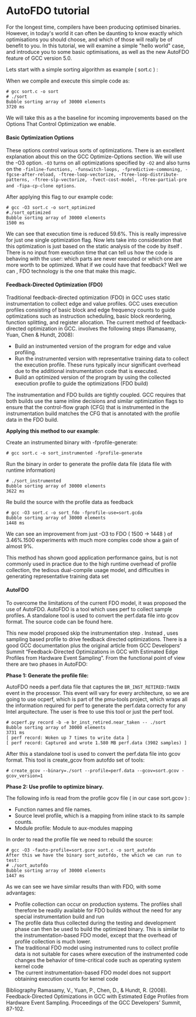 AutoFDO tutorial
================

For the longest time, compilers have been producing optimised binaries. However, in today's world it can often be daunting to know exactly which optimisations you should choose, and which of those will really be of benefit to you. In this tutorial, we will examine a simple "hello world" case, and introduce you to some basic optimisations, as well as the new AutoFDO feature of GCC version 5.0.

Lets start with a simple sorting algorithm as example ( sort.c ) : 

When we compile and execute this simple code as: 

    # gcc sort.c -o sort
    # ./sort
    Bubble sorting array of 30000 elements
    3720 ms

We will take this as a the baseline for incoming improvements based on the Options That Control Optimization we enable.

#### Basic Optimization Options

These options control various sorts of optimizations. There is an excellent explanation about this on the GCC Optimize-Options section. We will use the -O3 option. 
    `-O3` turns on all optimizations specified by `-O2` and also turns on the `-finline-functions, -funswitch-loops, -fpredictive-commoning, -fgcse-after-reload, -ftree-loop-vectorize, -ftree-loop-distribute-patterns, -ftree-slp-vectorize, -fvect-cost-model, -ftree-partial-pre and -fipa-cp-clone options`. 

After applying this flag to our example code: 

    # gcc -O3 sort.c -o sort_optimized
    #./sort_optimized
    Bubble sorting array of 30000 elements
    1500 ms

We can see that execution time is reduced 59.6%. This is really impressive for just one single optimization flag. Now lets take into consideration that this optimization is just based on the static analysis of the code by itself . There is no input from execution time that can tell us how the code is behaving with the user: which parts are never executed or which one are more worth to be optimized. What if we could have that feedback? Well we can , FDO technology is the one that make this magic. 

#### Feedback-Directed Optimization (FDO)

Traditional feedback-directed optimization (FDO) in GCC uses static instrumentation to collect edge and value profiles. GCC uses execution profiles consisting of basic block and edge frequency counts to guide optimizations such as instruction scheduling, basic block reordering, function splitting, and register allocation. The current method of feedback-directed optimization in GCC. involves the following steps (Ramasamy, Yuan, Chen  & Hundt, 2008): 

 * Build an instrumented version of the program for edge and value profiling.
 * Run the instrumented version with representative training data to collect the execution profile. These runs typically incur significant overhead due to the additional instrumentation code that is executed. 
 * Build an optimized version of the program by using the collected execution profile to guide the optimizations (FDO build)

The instrumentation and FDO builds are tightly coupled. GCC requires that both builds use the same inline decisions and similar optimization flags to ensure that the control-flow graph (CFG) that is instrumented in the instrumentation build matches the CFG that is annotated with the profile data in the FDO build.

**Applying this method to our example**: 

Create an instrumented binary with -fprofile-generate:

    # gcc sort.c -o sort_instrumented -fprofile-generate

Run the binary in order to generate the profile data  file (data file with runtime information) 

    # ./sort_instrumented
    Bubble sorting array of 30000 elements
    3622 ms

Re build the source with the profile data as feedback  

    # gcc -O3 sort.c -o sort_fdo -fprofile-use=sort.gcda
    Bubble sorting array of 30000 elements
    1448 ms

We can see an improvement from just -O3 to FDO ( 1500 -> 1448 ) of 3.46%.1500 experiments with much more complex code show a gain of almost 9%. 

This method has shown good application performance gains, but is not commonly used in practice due to the high runtime overhead of profile collection, the tedious dual-compile usage model, and difficulties in generating representative training data set

#### AutoFDO

To overcome the limitations of the current FDO model, it was proposed the use of AutoFDO. AutoFDO is a tool which uses perf to collect sample profiles. A standalone tool is used to convert the perf.data file into gcov format. The source code can be found here.

This new model proposed skip the instrumentation step . Instead , uses sampling based profile to drive feedback directed optimizations. There is a good GCC documentation plus the original article from GCC Developers’ Summit “Feedback-Directed Optimizations in GCC with Estimated Edge Profiles from Hardware Event Sampling”.
From the functional point of view there are two phases in AutoFDO:

**Phase 1: Generate the profile file:**

AutoFDO needs a perf.data file that captures the `BR_INST_RETIRED:TAKEN` event in the processor. This event will vary for every architecture, so we are going to use ocperf, which is part of the pmu-tools project, which wraps all the information required for perf to generate the perf.data correcty for any Intel arquitecture. The user is free to use this tool or just the perf tool.

    # ocperf.py record -b -e br_inst_retired.near_taken -- ./sort
    Bubble sorting array of 30000 elements
    3731 ms
    [ perf record: Woken up 7 times to write data ]
    [ perf record: Captured and wrote 1.580 MB perf.data (3902 samples) ]

After this a standalone tool is used to convert the perf.data file into gcov format. This tool is create_gcov from autofdo set of tools: 

    # create_gcov --binary=./sort --profile=perf.data --gcov=sort.gcov -gcov_version=1

**Phase 2: Use profile to optimize binary.**

The following info is read from the profile gcov file ( in our case sort.gcov ) :

 * Function names and file names.
 * Source level profile, which is a mapping from inline stack to its sample counts.
 * Module profile: Module to aux-modules mapping

In order to read the profile file we need to rebuild the source: 

    # gcc -O3 -fauto-profile=sort.gcov sort.c -o sort_autofdo
    After this we have the binary sort_autofdo, the which we can run to test: 
    # ./sort_autofdo
    Bubble sorting array of 30000 elements
    1447 ms

As we can see we have similar results than with FDO, with some advantages: 

 * Profile collection can occur on production systems. The profiles shall therefore be readily available for FDO         builds without the need for any special instrumentation build and run 
 * The profile data thus collected during the testing and development phase can then be used to build the optimized      binary. This is similar to the instrumentation-based FDO model, except that the overhead of profile collection is     much lower.
 * The traditional FDO model using instrumented runs to collect profile data is not suitable for cases where            execution of the instrumented code changes the behavior of time-critical code such as operating system kernel code
 * The current instrumentation-based FDO model does not support obtaining execution counts for kernel code
  
  Bibliography 
  Ramasamy, V., Yuan, P., Chen, D., & Hundt, R. (2008). Feedback-Directed Optimizations in GCC with Estimated Edge      Profiles from Hardware Event Sampling. Proceedings of the GCC Developers’ Summit, 87-102.
